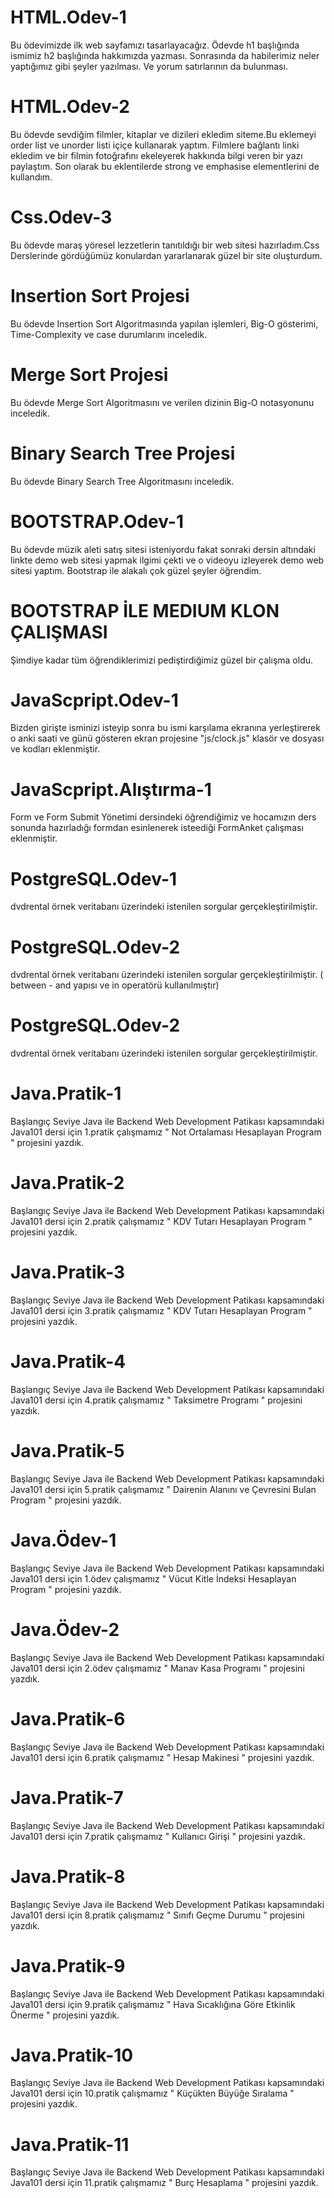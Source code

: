 # HTML.Odev-1

Bu ödevimizde ilk web sayfamızı tasarlayacağız. 
Ödevde h1 başlığında ismimiz h2 başlığında hakkımızda yazması. Sonrasında da habilerimiz neler yaptığımız gibi şeyler yazılması. Ve yorum satırlarının da bulunması.

# HTML.Odev-2

Bu ödevde sevdiğim filmler, kitaplar ve dizileri ekledim siteme.Bu eklemeyi order list ve unorder listi içiçe kullanarak yaptım.  Filmlere bağlantı linki ekledim ve bir filmin fotoğrafını ekeleyerek hakkında bilgi veren bir yazı paylaştım. Son olarak bu eklentilerde strong ve emphasise elementlerini de kullandım.

# Css.Odev-3

Bu ödevde maraş yöresel lezzetlerin tanıtıldığı bir web sitesi hazırladım.Css Derslerinde gördüğümüz konulardan yararlanarak güzel bir site oluşturdum.

# Insertion Sort Projesi

Bu ödevde Insertion Sort Algoritmasında yapılan işlemleri, Big-O gösterimi, Time-Complexity ve case durumlarını inceledik.

# Merge Sort Projesi

Bu ödevde Merge Sort Algoritmasını ve verilen dizinin Big-O notasyonunu  inceledik.

# Binary Search Tree Projesi

Bu ödevde Binary Search Tree Algoritmasını inceledik.

# BOOTSTRAP.Odev-1

Bu ödevde müzik aleti satış sitesi isteniyordu fakat sonraki dersin altındaki linkte demo web sitesi yapmak ilgimi çekti ve o videoyu izleyerek demo web sitesi yaptım. Bootstrap ile alakalı çok güzel şeyler öğrendim. 

# BOOTSTRAP İLE MEDIUM KLON ÇALIŞMASI

Şimdiye kadar tüm öğrendiklerimizi pediştirdiğimiz güzel bir çalışma oldu.

# JavaScpript.Odev-1

Bizden girişte isminizi isteyip sonra bu ismi karşılama ekranına yerleştirerek o anki saati ve günü gösteren ekran projesine "js/clock.js" klasör ve dosyası ve kodları eklenmiştir.

# JavaScpript.Alıştırma-1

Form ve Form Submit Yönetimi dersindeki öğrendiğimiz ve hocamızın ders sonunda hazırladığı formdan esinlenerek isteediği FormAnket çalışması eklenmiştir.

# PostgreSQL.Odev-1

dvdrental örnek veritabanı üzerindeki istenilen sorgular gerçekleştirilmiştir.

# PostgreSQL.Odev-2

dvdrental örnek veritabanı üzerindeki istenilen sorgular gerçekleştirilmiştir. ( between - and yapısı ve in operatörü kullanılmıştır)

# PostgreSQL.Odev-2

dvdrental örnek veritabanı üzerindeki istenilen sorgular gerçekleştirilmiştir.

# Java.Pratik-1

Başlangıç Seviye Java ile Backend Web Development Patikası kapsamındaki Java101 dersi için 1.pratik çalışmamız " Not Ortalaması Hesaplayan Program " projesini yazdık.

# Java.Pratik-2

Başlangıç Seviye Java ile Backend Web Development Patikası kapsamındaki Java101 dersi için 2.pratik çalışmamız " KDV Tutarı Hesaplayan Program " projesini yazdık.

# Java.Pratik-3

Başlangıç Seviye Java ile Backend Web Development Patikası kapsamındaki Java101 dersi için 3.pratik çalışmamız " KDV Tutarı Hesaplayan Program " projesini yazdık.

# Java.Pratik-4

Başlangıç Seviye Java ile Backend Web Development Patikası kapsamındaki Java101 dersi için 4.pratik çalışmamız " Taksimetre Programı " projesini yazdık.

# Java.Pratik-5

Başlangıç Seviye Java ile Backend Web Development Patikası kapsamındaki Java101 dersi için 5.pratik çalışmamız " Dairenin Alanını ve Çevresini Bulan Program " projesini yazdık.

# Java.Ödev-1

Başlangıç Seviye Java ile Backend Web Development Patikası kapsamındaki Java101 dersi için 1.ödev çalışmamız " Vücut Kitle İndeksi Hesaplayan Program " projesini yazdık.

# Java.Ödev-2

Başlangıç Seviye Java ile Backend Web Development Patikası kapsamındaki Java101 dersi için 2.ödev çalışmamız " Manav Kasa Programı " projesini yazdık.

# Java.Pratik-6

Başlangıç Seviye Java ile Backend Web Development Patikası kapsamındaki Java101 dersi için 6.pratik çalışmamız " Hesap Makinesi " projesini yazdık.

# Java.Pratik-7

Başlangıç Seviye Java ile Backend Web Development Patikası kapsamındaki Java101 dersi için 7.pratik çalışmamız " Kullanıcı Girişi " projesini yazdık.

# Java.Pratik-8

Başlangıç Seviye Java ile Backend Web Development Patikası kapsamındaki Java101 dersi için 8.pratik çalışmamız " Sınıfı Geçme Durumu " projesini yazdık.

# Java.Pratik-9

Başlangıç Seviye Java ile Backend Web Development Patikası kapsamındaki Java101 dersi için 9.pratik çalışmamız " Hava Sıcaklığına Göre Etkinlik Önerme " projesini yazdık.

# Java.Pratik-10

Başlangıç Seviye Java ile Backend Web Development Patikası kapsamındaki Java101 dersi için 10.pratik çalışmamız " Küçükten Büyüğe Sıralama " projesini yazdık.

# Java.Pratik-11

Başlangıç Seviye Java ile Backend Web Development Patikası kapsamındaki Java101 dersi için 11.pratik çalışmamız " Burç Hesaplama " projesini yazdık.